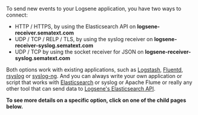 To send new events to your Logsene application, you have two ways to
connect:

  - HTTP / HTTPS, by using the Elasticsearch API on
    **logsene-receiver.sematext.com**
  - UDP / TCP / RELP / TLS, by using the syslog receiver on
    **logsene-receiver-syslog.sematext.com**
  - UDP / TCP by using the socket receiver for JSON
    on **logsene-receiver-syslog.sematext.com**

Both options work with existing applications, such as
[Logstash](Logstash),
[Fluentd](https://github.com/uken/fluent-plugin-elasticsearch),
[rsyslog](rsyslog) or
[syslog-ng](syslog-ng). And you can always write your own
application or script that works with
[Elasticsearch](Index-Events-via-Elasticsearch-API) or
syslog or Apache Flume or really any other tool that can send data to
[Logsene's Elasticsearch API](Index-Events-via-Elasticsearch-API).

**To see more details on a specific option, click on one of the child
pages below.**

